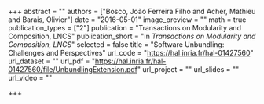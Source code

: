 +++
abstract = ""
authors = ["Bosco, João Ferreira Filho and Acher, Mathieu and Barais, Olivier"]
date = "2016-05-01"
image_preview = ""
math = true
publication_types = ["2"]
publication = "Transactions on Modularity and Composition, LNCS"
publication_short = "In *Transactions on Modularity and Composition, LNCS*"
selected = false
title = "Software Unbundling: Challenges and Perspectives"
url_code = "https://hal.inria.fr/hal-01427560"
url_dataset = ""
url_pdf = "https://hal.inria.fr/hal-01427560/file/UnbundlingExtension.pdf"
url_project = ""
url_slides = ""
url_video = ""

+++
